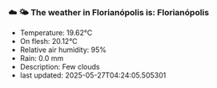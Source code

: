 ### ☁️ 🌤️  The weather in Florianópolis is: Florianópolis

- Temperature: 19.62°C
- On flesh: 20.12°C
- Relative air humidity: 95%
- Rain: 0.0 mm
- Description: Few clouds
- last updated: 2025-05-27T04:24:05.505301

